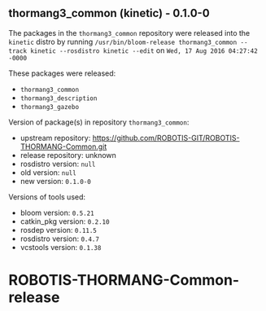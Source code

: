 ## thormang3_common (kinetic) - 0.1.0-0

The packages in the `thormang3_common` repository were released into the `kinetic` distro by running `/usr/bin/bloom-release thormang3_common --track kinetic --rosdistro kinetic --edit` on `Wed, 17 Aug 2016 04:27:42 -0000`

These packages were released:
- `thormang3_common`
- `thormang3_description`
- `thormang3_gazebo`

Version of package(s) in repository `thormang3_common`:

- upstream repository: https://github.com/ROBOTIS-GIT/ROBOTIS-THORMANG-Common.git
- release repository: unknown
- rosdistro version: `null`
- old version: `null`
- new version: `0.1.0-0`

Versions of tools used:

- bloom version: `0.5.21`
- catkin_pkg version: `0.2.10`
- rosdep version: `0.11.5`
- rosdistro version: `0.4.7`
- vcstools version: `0.1.38`


# ROBOTIS-THORMANG-Common-release